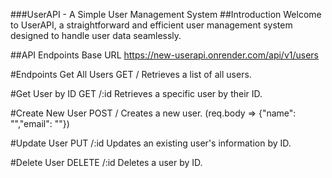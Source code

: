 
###UserAPI - A Simple User Management System
##Introduction
Welcome to UserAPI, a straightforward and efficient user management system designed to handle user data seamlessly. 

##API Endpoints
Base URL
https://new-userapi.onrender.com/api/v1/users

#Endpoints
Get All Users
GET /
Retrieves a list of all users.

#Get User by ID
GET /:id
Retrieves a specific user by their ID.

#Create New User
POST /
Creates a new user. (req.body => {"name": "","email": ""})

#Update User
PUT /:id
Updates an existing user's information by ID.

#Delete User
DELETE /:id
Deletes a user by ID.